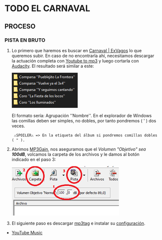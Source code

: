 # TODO EL CARNAVAL

## PROCESO

### PISTA EN BRUTO

1. Lo primero que haremos es buscar en <a href="https://www.exvagos.org/forums/carnaval.289/">Carnaval | ExVagos</a> lo que queremos subir. En caso de no encontrarla ahí, necesitamos descargar la actuación completa con <a href="https://es3.ytmp3.mobi/">Youtube to mp3</a> y luego cortarla con <a href="https://github.com/audacity/audacity/releases/download/Audacity-3.4.2/audacity-win-3.4.2-64bit.exe">Audacity</a>. El resultado será similar a este:

    ![Alt text](image.png)
    
    El formato sería: Agrupación ''Nombre''. En el explorador de Windows las comillas deben ser simples, no dobles, por tanto pondremos ( ' ) dos veces. 
        
        ⚠SPOILER⚠ => En la etiqueta del álbum si pondremos comillas dobles ( " ).

2. Abrimos <a href="https://sourceforge.net/projects/mp3gain/files/MP3Gain-Windows%20%28Stable%29/1.2.5/mp3gain-win-1_2_5.exe/download">MP3Gain</a>, nos aseguramos que el *Volumen "Objetivo" sea **100dB***, volcamos la carpeta de los archivos y le damos al botón indicado en el paso 3:

    ![Alt text](image-1.png)

3. El siguiente paso es descargar <a href="https://www.mp3tag.de/en/dodownload.html">mp3tag</a> e instalar su [configuración](Mp3tagSettings.zip).


* <a href="https://music.youtube.com/watch?v=WO0AiAkMqGU&amp;list=PLxLDSnc1P_4ayG99EZcW-zgDovmeJUpw6">YouTube Music</a>
